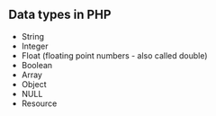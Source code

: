 ## Data types in PHP 

- String
- Integer
- Float (floating point numbers - also called double)
- Boolean
- Array
- Object
- NULL
- Resource



